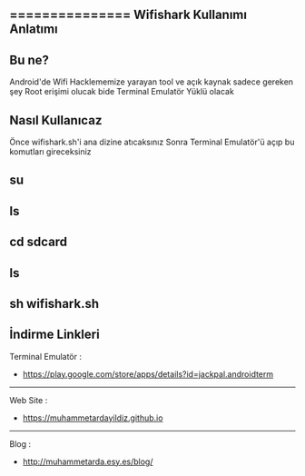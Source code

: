 
===============
Wifishark Kullanımı Anlatımı
----------


Bu ne?
----------
Android'de Wifi Hacklememize yarayan tool ve açık kaynak sadece gereken şey Root erişimi olucak bide Terminal Emulatör Yüklü olacak

Nasıl Kullanıcaz
-------
Önce wifishark.sh'i ana dizine atıcaksınız 
Sonra Terminal Emulatör'ü açıp bu komutları gireceksiniz

su
-------
ls
-------
cd sdcard
-------
ls
-------
sh wifishark.sh
-------

İndirme Linkleri
--------
Terminal Emulatör :
+ https://play.google.com/store/apps/details?id=jackpal.androidterm
--------
Web Site :
+ https://muhammetardayildiz.github.io
--------
Blog : 
+ http://muhammetarda.esy.es/blog/

